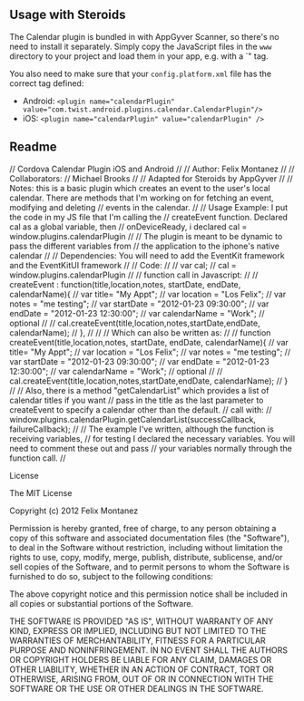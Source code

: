 ## Usage with Steroids

The Calendar plugin is bundled in with AppGyver Scanner, so there's no need to install it separately. Simply copy the JavaScript files in the `www` directory to your project and load them in your app, e.g. with a `<script src="/plugins/calendar.js"></script>" tag.

You also need to make sure that your `config.platform.xml` file has the correct tag defined:

* Android:
  `<plugin name="calendarPlugin" value="com.twist.android.plugins.calendar.CalendarPlugin"/>`
* iOS:
  `<plugin name="calendarPlugin" value="calendarPlugin" />`


## Readme
//  Cordova Calendar Plugin iOS and Android
//
//  Author: Felix Montanez
//
//  Collaborators:
//  Michael Brooks
//
//  Adapted for Steroids by AppGyver
//
//  Notes: this is a basic plugin which creates an event to the user's local calendar. There are methods that I'm working on for fetching an event, modifying and deleting
//  events in the calendar.
//
//  Usage Example: I put the code in my JS file that I'm calling the
//  createEvent function. Declared cal as a global variable, then
//  onDeviceReady, i declared cal = window.plugins.calendarPlugin
//
//  The plugin is meant to be dynamic to pass the different variables from
//  the application to the iphone's native calendar
//
//  Dependencies: You will need to add the EventKit framework and the EventKitUI framework
//
//  Code:
//
//  var cal;
//  cal = window.plugins.calendarPlugin
//
//  function call in Javascript:
//
//  createEvent : function(title,location,notes, startDate, endDate, calendarName){
//            var title= "My Appt";
//            var location = "Los Felix";
//            var notes = "me testing";
//            var startDate = "2012-01-23 09:30:00";
//            var endDate = "2012-01-23 12:30:00";
//            var calendarName = "Work"; // optional
//
//            cal.createEvent(title,location,notes,startDate,endDate, calendarName);
//        },
//
//
//  Which can also be written as:
//
//  function createEvent(title,location,notes, startDate, endDate, calendarName){
//      var title= "My Appt";
//      var location = "Los Felix";
//      var notes = "me testing";
//      var startDate = "2012-01-23 09:30:00";
//      var endDate = "2012-01-23 12:30:00";
//      var calendarName = "Work";  // optional
//
//      cal.createEvent(title,location,notes,startDate,endDate, calendarName);
//  }
//
//  Also, there is a method "getCalendarList" which provides a list of calendar titles if you want
//  pass in the title as the last parameter to createEvent to specify a calendar other than the default.
//  call with:
//     window.plugins.calendarPlugin.getCalendarList(successCallback, failureCallback);
//
//  The example I've written, although the function is receiving variables,
//  for testing I declared the necessary variables. You will need to comment these out and pass
//  your variables normally through the function call.
//


License

The MIT License

Copyright (c) 2012 Felix Montanez

Permission is hereby granted, free of charge, to any person obtaining a copy of this software and associated documentation files (the "Software"), to deal in the Software without restriction, including without limitation the rights to use, copy, modify, merge, publish, distribute, sublicense, and/or sell copies of the Software, and to permit persons to whom the Software is furnished to do so, subject to the following conditions:

The above copyright notice and this permission notice shall be included in all copies or substantial portions of the Software.

THE SOFTWARE IS PROVIDED "AS IS", WITHOUT WARRANTY OF ANY KIND, EXPRESS OR IMPLIED, INCLUDING BUT NOT LIMITED TO THE WARRANTIES OF MERCHANTABILITY, FITNESS FOR A PARTICULAR PURPOSE AND NONINFRINGEMENT. IN NO EVENT SHALL THE AUTHORS OR COPYRIGHT HOLDERS BE LIABLE FOR ANY CLAIM, DAMAGES OR OTHER LIABILITY, WHETHER IN AN ACTION OF CONTRACT, TORT OR OTHERWISE, ARISING FROM, OUT OF OR IN CONNECTION WITH THE SOFTWARE OR THE USE OR OTHER DEALINGS IN THE SOFTWARE.
